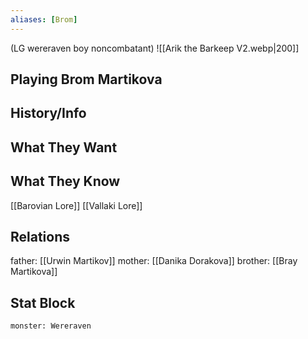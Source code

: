 ```yaml
---
aliases: [Brom]
---
```

(LG wereraven boy noncombatant)
![[Arik the Barkeep V2.webp|200]]
## Playing Brom Martikova

## History/Info

## What They Want

## What They Know
[[Barovian Lore]]
[[Vallaki Lore]]

## Relations
father: [[Urwin Martikov]]
mother: [[Danika Dorakova]]
brother: [[Bray Martikova]]

## Stat Block

```statblock
monster: Wereraven
```

```dataviewjs
```
